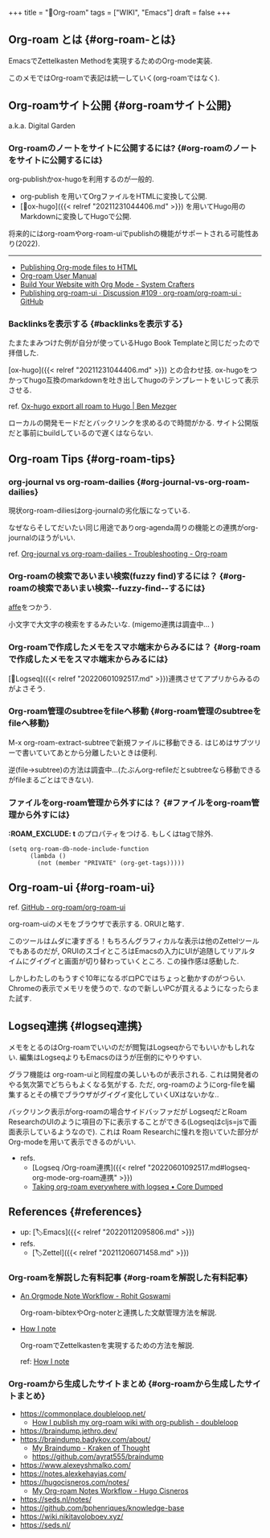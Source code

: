 +++
title = "📝Org-roam"
tags = ["WIKI", "Emacs"]
draft = false
+++

## Org-roam とは {#org-roam-とは}

EmacsでZettelkasten Methodを実現するためのOrg-mode実装.

このメモではOrg-roamで表記は統一していく(org-roamではなく).


## Org-roamサイト公開 {#org-roamサイト公開}

a.k.a. Digital Garden


### Org-roamのノートをサイトに公開するには? {#org-roamのノートをサイトに公開するには}

org-publishかox-hugoを利用するのが一般的.

-   org-publish を用いてOrgファイルをHTMLに変換して公開.
-   [📝ox-hugo]({{< relref "20211231044406.md" >}}) を用いてHugo用のMarkdownに変換してHugoで公開.

将来的にはorg-roamやorg-roam-uiでpublishの機能がサポートされる可能性あり(2022).

---

-   [Publishing Org-mode files to HTML](https://orgmode.org/worg/org-tutorials/org-publish-html-tutorial.html)
-   [Org-roam User Manual](https://www.orgroam.com/manual.html#How-do-I-publish-my-notes-with-an-Internet_002dfriendly-graph_003f)
-   [Build Your Website with Org Mode - System Crafters](https://systemcrafters.net/publishing-websites-with-org-mode/building-the-site/#the-final-build-script)
-   [Publishing org-roam-ui · Discussion #109 · org-roam/org-roam-ui · GitHub](https://github.com/org-roam/org-roam-ui/discussions/109)


### Backlinksを表示する {#backlinksを表示する}

たまたまみつけた例が自分が使っているHugo Book Templateと同じだったので拝借した.

[ox-hugo]({{< relref "20211231044406.md" >}}) との合わせ技. ox-hugoをつかってhugo互換のmarkdownを吐き出してhugoのテンプレートをいじって表示させる.

ref. [Ox-hugo export all roam to Hugo | Ben Mezger](https://seds.nl/notes/ox_hugo_export_all_roam_to_hugo/)

ローカルの開発モードだとバックリンクを求めるので時間がかる. サイト公開版だと事前にbuildしているので遅くはならない.


## Org-roam Tips {#org-roam-tips}


### org-journal vs org-roam-dailies {#org-journal-vs-org-roam-dailies}

現状org-roam-diliesはorg-journalの劣化版になっている.

なぜならそしてだいたい同じ用途でありorg-agenda周りの機能との連携がorg-journalのほうがいい.

ref. [Org-journal vs org-roam-dailies - Troubleshooting - Org-roam](https://org-roam.discourse.group/t/org-journal-vs-org-roam-dailies/384)


### Org-roamの検索であいまい検索(fuzzy find)するには？ {#org-roamの検索であいまい検索--fuzzy-find--するには}

[affe](https://github.com/minad/affe)をつかう.

小文字で大文字の検索をするみたいな. (migemo連携は調査中... )


### Org-roamで作成したメモをスマホ端末からみるには？ {#org-roamで作成したメモをスマホ端末からみるには}

[📝Logseq]({{< relref "20220601092517.md" >}})連携させてアプリからみるのがよさそう.


### Org-roam管理のsubtreeをfileへ移動 {#org-roam管理のsubtreeをfileへ移動}

M-x org-roam-extract-subtreeで新規ファイルに移動できる. はじめはサブツリーで書いていてあとから分離したいときは便利.

逆(file->subtree)の方法は調査中...(たぶんorg-refileだとsubtreeなら移動できるがfileまるごとはできない).


### ファイルをorg-roam管理から外すには？ {#ファイルをorg-roam管理から外すには}

**:ROAM_EXCLUDE: t** のプロパティをつける. もしくはtagで除外.

```emacs-lisp
(setq org-roam-db-node-include-function
      (lambda ()
        (not (member "PRIVATE" (org-get-tags)))))
```


## Org-roam-ui {#org-roam-ui}

ref. [GitHub - org-roam/org-roam-ui](https://github.com/org-roam/org-roam-ui)

org-roam-uiのメモをブラウザで表示する. ORUIと略す.

このツールはムダに凄すぎる！もちろんグラフィカルな表示は他のZettelツールでもあるのだが, ORUIのスゴイところはEmacsの入力にUIが追随してリアルタイムにグイグイと画面が切り替わっていくところ. この操作感は感動した.

しかしわたしのもうすぐ10年になるボロPCではちょっと動かすのがつらい. Chromeの表示でメモリを使うので. なので新しいPCが買えるようになったらまた試す.


## Logseq連携 {#logseq連携}

メモをとるのはOrg-roamでいいのだが閲覧はLogseqからでもいいかもしれない. 編集はLogseqよりもEmacsのほうが圧倒的にやりやすい.

グラフ機能は org-roam-uiと同程度の美しいものが表示される. これは開発者のやる気次第でどちらもよくなる気がする. ただ, org-roamのようにorg-fileを編集するとその横でブラウザがグイグイ変化していくUXはないかな..

バックリンク表示がorg-roamの場合サイドバッファだが LogseqだとRoam ResearchのUIのように項目の下に表示することができる(Logseqはcljs=jsで画面表示しているようなので). これは Roam Researchに憧れを抱いていた部分がOrg-modeを用いて表示できるのがいい.

-   refs.
    -   [Logseq /Org-roam連携]({{< relref "20220601092517.md#logseq-org-mode-org-roam連携" >}})
    -   [Taking org-roam everywhere with logseq • Core Dumped](https://coredumped.dev/2021/05/26/taking-org-roam-everywhere-with-logseq/)


## References {#references}

-   up: [🏷Emacs]({{< relref "20220112095806.md" >}})
-   refs.
    -   [🏷Zettel]({{< relref "20211206071458.md" >}})


### Org-roamを解説した有料記事 {#org-roamを解説した有料記事}

-   [An Orgmode Note Workflow - Rohit Goswami](https://rgoswami.me/posts/org-note-workflow)

    Org-roam-bibtexやOrg-noterと連携した文献管理方法を解説.

-   [How I note](https://www.alexeyshmalko.com/how-i-note/)

    Org-roamでZettelkastenを実現するための方法を解説.

    ref: [How I note](https://www.alexeyshmalko.com/how-i-note/)


### Org-roamから生成したサイトまとめ {#org-roamから生成したサイトまとめ}

-   <https://commonplace.doubleloop.net/>
    -   [How I publish my org-roam wiki with org-publish - doubleloop](https://doubleloop.net/2020/08/21/how-publish-org-roam-wiki-org-publish/)
-   <https://braindump.jethro.dev/>
-   <https://braindump.badykov.com/about/>
    -   [My Braindump - Kraken of Thought](https://www.badykov.com/common/braindump/)
    -   <https://github.com/ayrat555/braindump>
-   <https://www.alexeyshmalko.com/>
-   <https://notes.alexkehayias.com/>
-   <https://hugocisneros.com/notes/>
    -   [My Org-roam Notes Workflow - Hugo Cisneros](https://hugocisneros.com/blog/my-org-roam-notes-workflow/)
-   <https://seds.nl/notes/>
-   <https://github.com/bphenriques/knowledge-base>
-   <https://wiki.nikitavoloboev.xyz/>
-   <https://seds.nl/>
